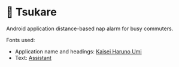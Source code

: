 # 🚈 Tsukare

Android application distance-based nap alarm for busy commuters.

Fonts used:
* Application name and headings: [Kaisei Haruno Umi](https://fonts.google.com/specimen/Kaisei+HarunoUmi)
* Text: [Assistant](https://fonts.google.com/specimen/Assistant)
